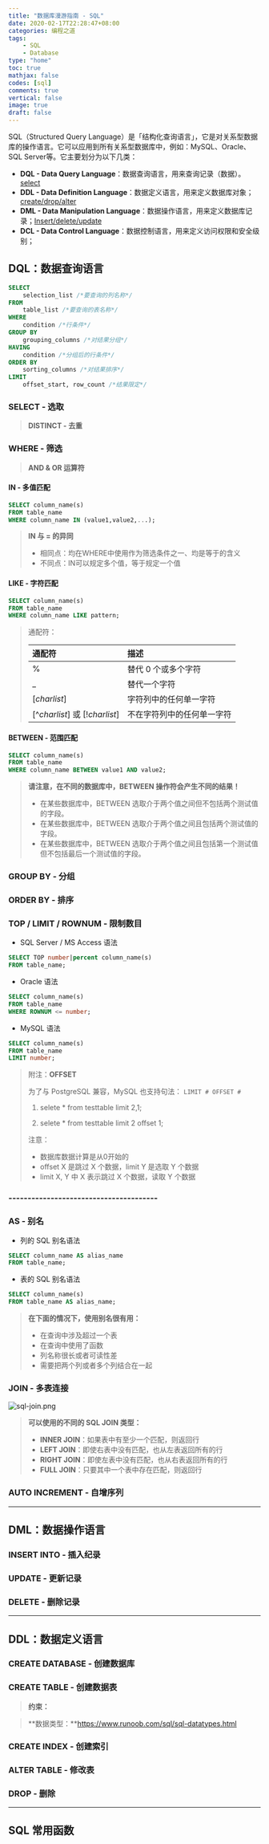 ```yaml
---
title: "数据库漫游指南 - SQL"
date: 2020-02-17T22:28:47+08:00
categories: 编程之道
tags:
    - SQL
    - Database
type: "home"
toc: true
mathjax: false
codes: [sql]
comments: true
vertical: false
image: true
draft: false
---
```


SQL（Structured Query Language）是「结构化查询语言」，它是对关系型数据库的操作语言。它可以应用到所有关系型数据库中，例如：MySQL、Oracle、SQL Server等。它主要划分为以下几类：

- **DQL - Data Query Language**：数据查询语言，用来查询记录（数据）。<u>select</u>
- **DDL - Data Definition Language**：数据定义语言，用来定义数据库对象；<u>create/drop/alter</u>
- **DML - Data Manipulation Language**：数据操作语言，用来定义数据库记录；<u>Insert/delete/update</u>
- **DCL - Data Control Language**：数据控制语言，用来定义访问权限和安全级别；

<!--more-->

## DQL：数据查询语言

```sql
SELECT
	selection_list /*要查询的列名称*/
FROM
	table_list /*要查询的表名称*/
WHERE
	condition /*行条件*/
GROUP BY
	grouping_columns /*对结果分组*/
HAVING
	condition /*分组后的行条件*/
ORDER BY
	sorting_columns /*对结果排序*/
LIMIT
	offset_start, row_count /*结果限定*/

```

### SELECT - 选取



> **DISTINCT - 去重**
>
>



### WHERE - 筛选



> **AND & OR 运算符**
>
>



#### IN - 多值匹配

```sql
SELECT column_name(s)
FROM table_name
WHERE column_name IN (value1,value2,...);
```

> **IN 与 = 的异同**
>
> -  相同点：均在WHERE中使用作为筛选条件之一、均是等于的含义
> -  不同点：IN可以规定多个值，等于规定一个值



#### LIKE - 字符匹配

```sql
SELECT column_name(s)
FROM table_name
WHERE column_name LIKE pattern;
```

> 通配符：
>
> | 通配符                         | 描述                       |
> | :----------------------------- | :------------------------- |
> | %                              | 替代 0 个或多个字符        |
> | _                              | 替代一个字符               |
> | [*charlist*]                   | 字符列中的任何单一字符     |
> | [^*charlist*] 或 [!*charlist*] | 不在字符列中的任何单一字符 |



#### BETWEEN - 范围匹配

```sql
SELECT column_name(s)
FROM table_name
WHERE column_name BETWEEN value1 AND value2;
```

> **请注意，在不同的数据库中，BETWEEN 操作符会产生不同的结果！**
>
> - 在某些数据库中，BETWEEN 选取介于两个值之间但不包括两个测试值的字段。
> - 在某些数据库中，BETWEEN 选取介于两个值之间且包括两个测试值的字段。
> - 在某些数据库中，BETWEEN 选取介于两个值之间且包括第一个测试值但不包括最后一个测试值的字段。



### GROUP BY - 分组





### ORDER BY - 排序





### TOP / LIMIT / ROWNUM - 限制数目

- SQL Server / MS Access 语法

```sql
SELECT TOP number|percent column_name(s)
FROM table_name;
```

- Oracle 语法

```sql
SELECT column_name(s)
FROM table_name
WHERE ROWNUM <= number;
```

- MySQL 语法

```sql
SELECT column_name(s)
FROM table_name
LIMIT number;
```

> 附注：**OFFSET**
>
> 为了与 PostgreSQL 兼容，MySQL 也支持句法： `LIMIT # OFFSET #`
>
> 1. selete * from testtable limit 2,1;
>
> 2. selete * from testtable limit 2 offset 1;
>
> 注意：
>
> - 数据库数据计算是从0开始的
> - offset X 是跳过 X 个数据，limit Y 是选取 Y 个数据
> - limit X, Y 中 X 表示跳过 X 个数据，读取 Y 个数据



### ---------------------------------------

### AS - 别名

- 列的 SQL 别名语法

```sql
SELECT column_name AS alias_name
FROM table_name;
```

- 表的 SQL 别名语法

```sql
SELECT column_name(s)
FROM table_name AS alias_name;
```

> **在下面的情况下，使用别名很有用：**
>
> - 在查询中涉及超过一个表
> - 在查询中使用了函数
> - 列名称很长或者可读性差
> - 需要把两个列或者多个列结合在一起



### JOIN - 多表连接

![sql-join.png](https://www.runoob.com/wp-content/uploads/2019/01/sql-join.png)

> **可以使用的不同的 SQL JOIN 类型：**
>
> - **INNER JOIN**：如果表中有至少一个匹配，则返回行
> - **LEFT JOIN**：即使右表中没有匹配，也从左表返回所有的行
> - **RIGHT JOIN**：即使左表中没有匹配，也从右表返回所有的行
> - **FULL JOIN**：只要其中一个表中存在匹配，则返回行



### AUTO INCREMENT - 自增序列





-----

## DML：数据操作语言

### INSERT INTO - 插入纪录





### UPDATE - 更新记录





### DELETE - 删除记录









-----

## DDL：数据定义语言

### CREATE DATABASE - 创建数据库





### CREATE TABLE - 创建数据表



> **约束：**
>
>



> **数据类型：**https://www.runoob.com/sql/sql-datatypes.html



### CREATE INDEX - 创建索引





### ALTER TABLE - 修改表





### DROP - 删除







-----

## SQL 常用函数
